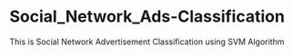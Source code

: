 # Social_Network_Ads-Classification
This is Social Network Advertisement Classification using SVM Algorithm
